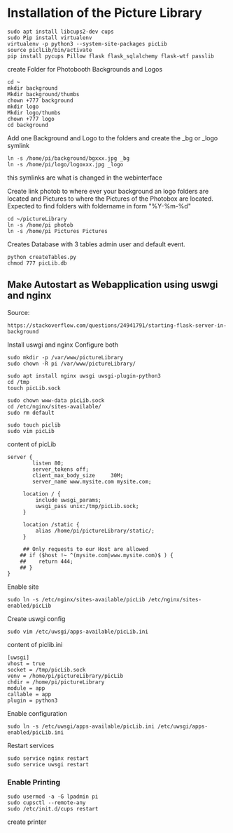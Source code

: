 
# Installation of the Picture Library

```
sudo apt install libcups2-dev cups
sudo Pip install virtualenv
virtualenv -p python3 --system-site-packages picLib
source piclLib/bin/activate
pip install pycups Pillow flask flask_sqlalchemy flask-wtf passlib
```

create Folder for Photobooth Backgrounds and Logos
```
cd ~
mkdir background
Mkdir background/thumbs
chown +777 background
mkdir logo
Mkdir logo/thumbs
chown +777 logo
cd background 
```

Add one Background and Logo to the folders and create the _bg or _logo symlink  
```
ln -s /home/pi/background/bgxxx.jpg _bg
ln -s /home/pi/logo/logoxxx.jpg _logo
```
this symlinks are what is changed in the webinterface

Create link photob to where ever your background an logo folders are located and Pictures to where the Pictures of the Photobox are located. Expected to find folders with foldername in form "%Y-%m-%d"
```
cd ~/pictureLibrary
ln -s /home/pi photob
ln -s /home/pi Pictures Pictures
```

Creates Database with 3 tables admin user and default event.
```
python createTables.py
chmod 777 picLib.db
```

## Make Autostart as Webapplication using uswgi and nginx

Source:
```
https://stackoverflow.com/questions/24941791/starting-flask-server-in-background
```

Install uswgi and nginx
Configure both


```
sudo mkdir -p /var/www/pictureLibrary
sudo chown -R pi /var/www/pictureLibrary/

sudo apt install nginx uwsgi uwsgi-plugin-python3
cd /tmp
touch picLib.sock

sudo chown www-data picLib.sock
cd /etc/nginx/sites-available/
sudo rm default

sudo touch piclib
sudo vim picLib
```

content of picLib

```
server {
        listen 80;
        server_tokens off;
        client_max_body_size     30M;
        server_name www.mysite.com mysite.com;

     location / {
         include uwsgi_params;
         uwsgi_pass unix:/tmp/picLib.sock;
     }

     location /static {
         alias /home/pi/pictureLibrary/static/;
     }

     ## Only requests to our Host are allowed
    ## if ($host !~ ^(mysite.com|www.mysite.com)$ ) {
    ##    return 444;
    ## }
}
```

Enable site
```
sudo ln -s /etc/nginx/sites-available/picLib /etc/nginx/sites-enabled/picLib
```
Create uswgi config
```
sudo vim /etc/uwsgi/apps-available/picLib.ini
```
content of piclib.ini
```
[uwsgi]
vhost = true
socket = /tmp/picLib.sock
venv = /home/pi/pictureLibrary/picLib
chdir = /home/pi/pictureLibrary
module = app
callable = app
plugin = python3
```
Enable configuration
```
sudo ln -s /etc/uwsgi/apps-available/picLib.ini /etc/uwsgi/apps-enabled/picLib.ini
```

Restart services
```
sudo service nginx restart
sudo service uwsgi restart
```

### Enable Printing 
```
sudo usermod -a -G lpadmin pi
sudo cupsctl --remote-any
sudo /etc/init.d/cups restart
```
create printer
